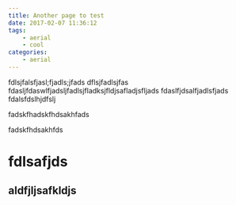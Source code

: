 ```yaml
---
title: Another page to test
date: 2017-02-07 11:36:12
tags:
    - aerial
    - cool
categories:
    - aerial
---
```

fdlsjfalsfjasl;fjadls;jfads
dflsjfadlsjfas
fdasljfdaswlfjadsljfadlsjfladksjfldjsafladjsfljads
fdaslfjdsalfjadlsfjads
fdalsfdslhjdfslj




fadskfhadskfhdsakhfads

fadskfhdsakhfds
# fdlsafjds

## aldfjljsafkldjs